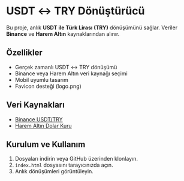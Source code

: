 # USDT ↔ TRY Dönüştürücü

Bu proje, anlık **USDT ile Türk Lirası (TRY)** dönüşümünü sağlar. Veriler **Binance** ve **Harem Altın** kaynaklarından alınır.

## Özellikler

- Gerçek zamanlı USDT ↔ TRY dönüşümü
- Binance veya Harem Altın veri kaynağı seçimi
- Mobil uyumlu tasarım
- Favicon desteği (logo.png)

## Veri Kaynakları

- [Binance USDT/TRY](https://api.binance.com/api/v3/ticker/price?symbol=USDTTRY)
- [Harem Altın Dolar Kuru](https://www.haremaltin.com/api/doviz)

## Kurulum ve Kullanım

1. Dosyaları indirin veya GitHub üzerinden klonlayın.
2. `index.html` dosyasını tarayıcınızda açın.
3. Anlık dönüşümleri görüntüleyin.

